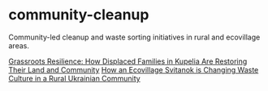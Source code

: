 # community-cleanup
Community-led cleanup and waste sorting initiatives in rural and ecovillage areas.

[Grassroots Resilience: How Displaced Families in Kupelia Are Restoring Their Land and Community](https://github.com/maxzalevski/community-cleanup/issues/1)
[How an Ecovillage Svitanok is Changing Waste Culture in a Rural Ukrainian Community](https://github.com/maxzalevski/community-cleanup/issues/3)
